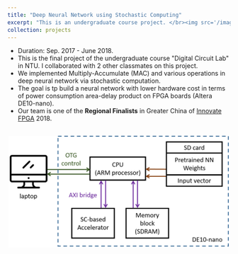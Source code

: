 ```yaml
---
title: "Deep Neural Network using Stochastic Computing"
excerpt: "This is an undergraduate course project. </br><img src='/images/scdnn.png' width='500'>"
collection: projects
---
```


* Duration: Sep. 2017 - June 2018.
* This is the final project of the undergraduate course "Digital Circuit Lab" in NTU. I collaborated with 2 other classmates on this project.
* We implemented Multiply-Accumulate (MAC) and various operations in deep neural network via stochastic computation.
* The goal is tp build a neural network with lower hardware cost in terms of power consumption area-delay product on FPGA boards (Altera DE10-nano).
* Our team is one of the **Regional Finalists** in Greater China of [Innovate FPGA](http://www.innovatefpga.com/) 2018.

</br>
<center><img src='/images/scdnn.png' width='500'></center>